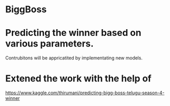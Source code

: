 # BiggBoss
# Predicting the winner based on various parameters.
Contrubitons will be appricatited by implementating new models.
# Extened the work with the help of
https://www.kaggle.com/thirumani/predicting-bigg-boss-telugu-season-4-winner

